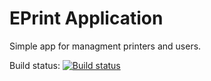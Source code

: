 # EPrint Application

Simple app for managment printers and users.

Build status: [![Build status](https://ci.appveyor.com/api/projects/status/21w5b7ipb69h5seg?svg=true)](https://ci.appveyor.com/project/wilsonvargas/eprint)
